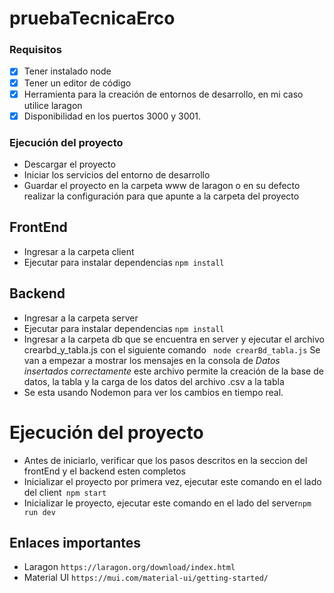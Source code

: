 # pruebaTecnicaErco

### Requisitos

* [x]  Tener instalado node
* [x]  Tener un editor de código
* [x]  Herramienta para la creación de entornos de desarrollo, en mi caso utilice laragon
* [x]  Disponibilidad en los puertos 3000 y 3001.

### Ejecución del proyecto
+ Descargar el proyecto
+ Iniciar los servicios del entorno de desarrollo
+ Guardar el proyecto en la carpeta www de laragon o en su defecto realizar la configuración para que apunte a la carpeta del proyecto

## FrontEnd
+ Ingresar a la carpeta client
+ Ejecutar para instalar dependencias `
npm install
`

## Backend
+ Ingresar a la carpeta server
+ Ejecutar para instalar dependencias `
npm install
`
+ Ingresar a la carpeta db que se encuentra en server y ejecutar el archivo crearbd_y_tabla.js con el siguiente comando ` 
node crearBd_tabla.js
` Se van a empezar a mostrar los mensajes en la consola de *Datos insertados correctamente* este archivo permite la creación de la base de datos, la tabla y la carga de los datos del archivo .csv a la tabla
+ Se esta usando Nodemon para ver los cambios en tiempo real.

# Ejecución del proyecto  
+ Antes de iniciarlo, verificar que los pasos descritos en la seccion del frontEnd y el backend esten completos
+ Inicializar el proyecto por primera vez, ejecutar este comando en el lado del client` 
npm start
`
+ Inicializar le proyecto, ejecutar este comando en el lado del server`
npm run dev
`


## Enlaces importantes
+ Laragon `https://laragon.org/download/index.html`
+ Material UI `https://mui.com/material-ui/getting-started/`
